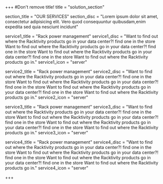 +++
#Don't remove title!
title = "solution_section"

section_title = "OUR SERVICES"
section_disc = "Lorem ipsum dolor sit amet, consectetur adipisicing elit. Vero quod consequuntur quibusdam,enim expedita sed quia nesciunt incidunt"


service1_title = "Rack power management"
service1_disc = "Want to find out where the Racktivity products go in your data center?! find one in the store Want to find out where the Racktivity products go in your data center?! find one in the store Want to find out where the Racktivity products go in your data center?! find one in the store Want to  find out where the Racktivity products go in."
service1_icon = "server"

service2_title = "Rack power management"
service2_disc = "Want to find out where the Racktivity products go in your  data center?! find one in the store Want to find out where the Racktivity products go in your data center?! find one in the store Want to find out where the Racktivity products go in your data center?! find one in the store  Want to  find out where the Racktivity products go in."
service2_icon = "server"

service3_title = "Rack power management"
service3_disc = "Want to find out where the Racktivity products go in your  data center?! find one in the store Want to find out where the Racktivity products go in your data center?! find one in the store Want to find out where the Racktivity products go in your data center?! find one in the store  Want to  find out where the Racktivity products go in."
service3_icon = "server"

service4_title = "Rack power management"
service4_disc = "Want to find out where the Racktivity products go in your  data center?! find one in the store Want to find out where the Racktivity products go in your data center?! find one in the store Want to find out where the Racktivity products go in your data center?! find one in the store  Want to  find out where the Racktivity products go in."
service4_icon = "server"


+++
